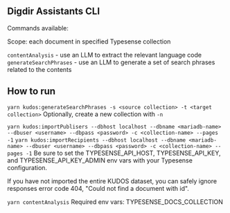 ## Digdir Assistants CLI

Commands available:

Scope: each document in specified Typesense collection

`contentAnalysis` - use an LLM to extract the relevant language code
`generateSearchPhrases` - use an LLM to generate a set of search phrases related to the contents


## How to run

`yarn kudos:generateSearchPhrases -s <source collection> -t <target collection>`
Optionally, create a new collection with `-n` 


`yarn kudos:importPublisers --dbhost localhost --dbname <mariadb-name> --dbuser <username> --dbpass <password> -c <collection-name> --pages -1`
`yarn kudos:importRecipients --dbhost localhost --dbname <mariadb-name> --dbuser <username> --dbpass <password> -c <collection-name> --pages -1`
Be sure to set the TYPESENSE_API_HOST, TYPESENSE_API_KEY, and TYPESENSE_API_KEY_ADMIN env vars with your Typesense configuration.

If you have not imported the entire KUDOS dataset, you can safely ignore responses error code 404, "Could not find a document with id".


`yarn contentAnalysis`
Required env vars:
TYPESENSE_DOCS_COLLECTION

